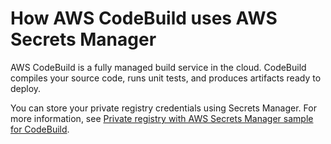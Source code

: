 # How AWS CodeBuild uses AWS Secrets Manager<a name="integrating-codebuild"></a>

AWS CodeBuild is a fully managed build service in the cloud\. CodeBuild compiles your source code, runs unit tests, and produces artifacts ready to deploy\. 

You can store your private registry credentials using Secrets Manager\. For more information, see [Private registry with AWS Secrets Manager sample for CodeBuild](https://docs.aws.amazon.com/codebuild/latest/userguide/sample-private-registry.html)\.
